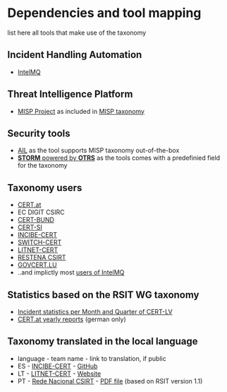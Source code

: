 # Dependencies and tool mapping
list here all tools that make use of the taxonomy

## Incident Handling Automation

  * [IntelMQ](https://intelmq.org)

## Threat Intelligence Platform

  * [MISP Project](http://www.misp-project.org/) as included in [MISP taxonomy](https://www.misp-project.org/taxonomies.html#_rsit)

## Security tools

  * [AIL](https://github.com/CIRCL/AIL-framework) as the tool supports MISP taxonomy out-of-the-box
  * [**STORM** powered by **OTRS**](https://otrs.com/storm/) as the tools comes with a predefinied field for the taxonomy

## Taxonomy users
  * [CERT.at](https://www.cert.at)
  * EC DIGIT CSIRC
  * [CERT-BUND](https://www.bsi.bund.de/EN/Topics/IT-Crisis-Management/CERT-Bund/cert-bund_node.html)
  * [CERT-SI](https://www.cert.si/)
  * [INCIBE-CERT](https://www.incibe-cert.es)
  * [SWITCH-CERT](https://www.switch.ch/security/)
  * [LITNET-CERT](https://cert.litnet.lt/)
  * [RESTENA CSIRT](https://www.restena.lu/csirt)
  * [GOVCERT.LU](https://www.govcert.lu/)
  *  ..and implictly most [users of IntelMQ](https://github.com/certtools/intelmq/network/members)




## Statistics based on the RSIT WG taxonomy
  * [Incident statistics per Month and Quarter of CERT-LV](https://cert.lv/lv/incidenti/statistika)
  * [CERT.at yearly reports](https://cert.at/de/berichte/) (german only)

## Taxonomy translated in the local language
  * language - team name - link to translation, if public
  * ES - [INCIBE-CERT](https://www.incibe-cert.es/en) - [GitHub](https://github.com/flosada/RSITaxonomy_ES/blob/master/humanv1.md)
  * LT - [LITNET-CERT](https://cert.litnet.lt/) - [Website](https://cert.litnet.lt/incidentu-taksonomija/)
  * PT - [Rede Nacional CSIRT](https://redecsirt.pt/) - [PDF file](https://www.redecsirt.pt/files/RNCSIRT_Taxonomia_v3.0.pdf) (based on RSIT version 1.1)
